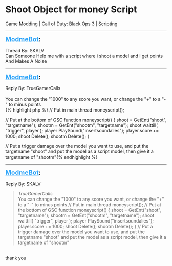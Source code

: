 # Shoot Object for money Script
Game Modding | Call of Duty: Black Ops 3 | Scripting

---
<strong style="font-size: 1.4em;"><span style="text-decoration: underline;text-decoration-color: #34a7f9;"><span style="color:#34a7f9;">ModmeBot</span></span>:</strong>

<p>Thread By: SKALV<br />Can Someone Help me with a script where i shoot a model and i get points And Makes A Noise</p>

---
<strong style="font-size: 1.4em;"><span style="text-decoration: underline;text-decoration-color: #34a7f9;"><span style="color:#34a7f9;">ModmeBot</span></span>:</strong>

<p>Reply By: TrueGamerCalls<br /> <br />You can change the &quot;1000&quot; to any score you want, or change the &quot;+&quot; to a &quot;-&quot; to minus points<br />{% highlight php %}
// Put in main
thread moneyscript();

// Put at the bottom of GSC
function moneyscript()
{
 shoot = GetEnt("shoot", "targetname");
 shootm = GetEnt("shootm", "targetname");
 shoot waittill( "trigger", player );
 player PlaySound("insertsoundalies");
 player.score += 1000;
 shoot Delete();
 shootm Delete();
}

// Put a trigger damage over the model you want to use, and put the targetname "shoot" and put the model as a script model, then give it a targetname of "shootm"{% endhighlight %}
</p>

---
<strong style="font-size: 1.4em;"><span style="text-decoration: underline;text-decoration-color: #34a7f9;"><span style="color:#34a7f9;">ModmeBot</span></span>:</strong>

<p>Reply By: SKALV<br /><blockquote><em>TrueGamerCalls</em><br />  You can change the &quot;1000&quot; to any score you want, or change the &quot;+&quot; to a &quot;-&quot; to minus points // Put in main thread moneyscript(); // Put at the bottom of GSC function moneyscript() { shoot = GetEnt(&quot;shoot&quot;, &quot;targetname&quot;); shootm = GetEnt(&quot;shootm&quot;, &quot;targetname&quot;); shoot waittill( &quot;trigger&quot;, player ); player PlaySound(&quot;insertsoundalies&quot;); player.score += 1000; shoot Delete(); shootm Delete(); } // Put a trigger damage over the model you want to use, and put the targetname &quot;shoot&quot; and put the model as a script model, then give it a targetname of &quot;shootm&quot;</blockquote><br /> thank you</p>
